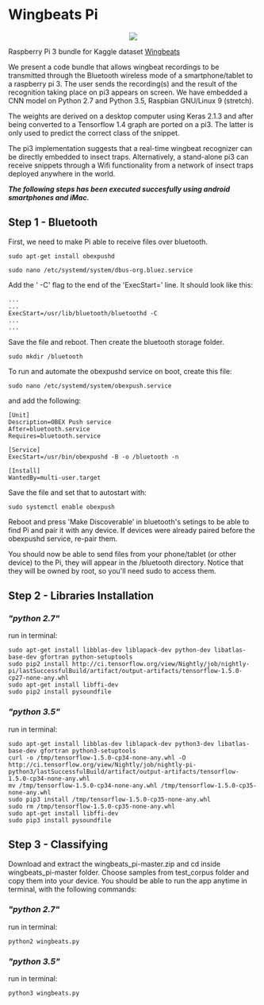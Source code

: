 # Wingbeats Pi

<p align="center"> <img src="https://github.com/wingbeats/wingbeats_pi/blob/master/wingbeats.png"></p>

Raspberry Pi 3 bundle for Kaggle dataset [Wingbeats](https://www.kaggle.com/potamitis/wingbeats) 

We present a code bundle that allows wingbeat recordings to be transmitted through the Bluetooth wireless mode of a smartphone/tablet to a raspberry pi 3. The user sends the recording(s) and the result of the recognition taking place on pi3 appears on screen. We have embedded a CNN model on Python 2.7 and Python 3.5, Raspbian GNU/Linux 9 (stretch).

The weights are derived on a desktop computer using Keras 2.1.3 and after being converted to a Tensorflow 1.4 graph are ported on a pi3. The latter is only used to predict the correct class of the snippet.

The pi3 implementation suggests that a real-time wingbeat recognizer can be directly embedded to insect traps. Alternatively, a stand-alone pi3 can receive snippets through a Wifi functionality from a network of insect traps deployed anywhere in the world.

**_The following steps has been executed succesfully using android smartphones and iMac._**

## Step 1 - Bluetooth

First, we need to make Pi able to receive files over bluetooth.
```
sudo apt-get install obexpushd
```
```
sudo nano /etc/systemd/system/dbus-org.bluez.service
```
Add the ' -C' flag to the end of the 'ExecStart=' line. It should look like this:
```
...
...
ExecStart=/usr/lib/bluetooth/bluetoothd -C
...
...
```
Save the file and reboot. Then create the bluetooth storage folder.
```
sudo mkdir /bluetooth
```
To run and automate the obexpushd service on boot, create this file:
```
sudo nano /etc/systemd/system/obexpush.service
```
and add the following: 
```
[Unit]
Description=OBEX Push service
After=bluetooth.service
Requires=bluetooth.service

[Service]
ExecStart=/usr/bin/obexpushd -B -o /bluetooth -n

[Install]
WantedBy=multi-user.target
```
Save the file and set that to autostart with:
```
sudo systemctl enable obexpush
```
Reboot and press 'Make Discoverable' in bluetooth's setings to be able to find Pi and pair it with any device. If devices were already paired before the obexpushd service, re-pair them.

You should now be able to send files from your phone/tablet (or other device) to the Pi, they will appear in the /bluetooth directory. Notice that they will be owned by root, so you'll need sudo to access them.

## Step 2 - Libraries Installation

### *"python 2.7"* ###

run in terminal:
```
sudo apt-get install libblas-dev liblapack-dev python-dev libatlas-base-dev gfortran python-setuptools
sudo pip2 install http://ci.tensorflow.org/view/Nightly/job/nightly-pi/lastSuccessfulBuild/artifact/output-artifacts/tensorflow-1.5.0-cp27-none-any.whl
sudo apt-get install libffi-dev
sudo pip2 install pysoundfile
```
### *"python 3.5"* ###

run in terminal:
```
sudo apt-get install libblas-dev liblapack-dev python3-dev libatlas-base-dev gfortran python3-setuptools
curl -o /tmp/tensorflow-1.5.0-cp34-none-any.whl -O http://ci.tensorflow.org/view/Nightly/job/nightly-pi-python3/lastSuccessfulBuild/artifact/output-artifacts/tensorflow-1.5.0-cp34-none-any.whl
mv /tmp/tensorflow-1.5.0-cp34-none-any.whl /tmp/tensorflow-1.5.0-cp35-none-any.whl
sudo pip3 install /tmp/tensorflow-1.5.0-cp35-none-any.whl
sudo rm /tmp/tensorflow-1.5.0-cp35-none-any.whl
sudo apt-get install libffi-dev
sudo pip3 install pysoundfile
```
## Step 3 - Classifying

Download and extract the wingbeats_pi-master.zip and cd inside wingbeats_pi-master folder. Choose samples from test_corpus folder and copy them into your device. You should be able to run the app anytime in terminal, with the following commands:

### *"python 2.7"* ###
run in terminal:
```
python2 wingbeats.py
```
### *"python 3.5"* ###
run in terminal:
```
python3 wingbeats.py
```
